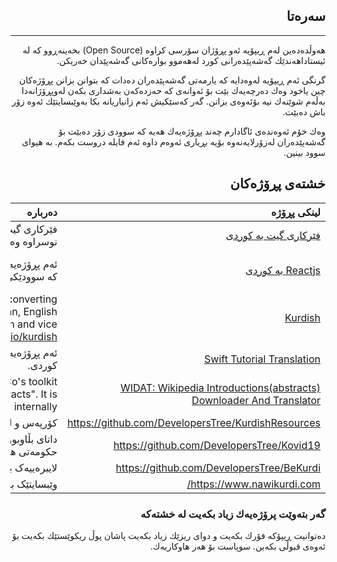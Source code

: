 <div dir=rtl>

## سه‌ره‌تا

------



هه‌وڵده‌ده‌ین له‌م ڕیپۆیه‌ ئه‌و پڕۆژان سۆرسی كراوه‌ (Open Source) بخه‌ینه‌ڕوو كه‌ له‌ ئیستاداهه‌ندێك گه‌شه‌پێده‌رانی كورد له‌هه‌موو بواره‌كانی گه‌شه‌پێدان خه‌ریكن. 

گرنگی ئه‌م ڕیپۆیه‌ له‌وه‌دایه كه‌ یارمه‌تی گه‌شه‌پێده‌ران ده‌دات كه‌ بتوانن بزانن پڕۆژه‌كان چین یاخود وه‌ك ده‌رچه‌یه‌ك بێت بۆ ئه‌وانه‌ی كه‌ حه‌زده‌كه‌ن به‌شداری بكه‌ن له‌وپڕۆژانه‌دا به‌ڵه‌م شوێنه‌ك نیه‌ بۆئه‌وه‌ی بزانن. گه‌ر كه‌سێكیش ئه‌م زانیاریانه‌ بكا به‌وێبسایتێك ئه‌وه‌ زۆر باش ده‌بێت.

وه‌ك خۆم ئه‌وه‌نده‌ی ئاگادارم چه‌ند پڕۆژه‌یه‌ك هه‌یه‌ كه‌ سوودی زۆر ده‌بێت بۆ گه‌شه‌پێده‌ران له‌زۆرلایه‌نه‌وه‌ بۆیه‌ بڕیاری ئه‌وه‌م داوه‌ ئه‌م فایله‌ دروست بكه‌م. به‌ هیوای سوود بینین.



## خشته‌ی پڕۆژه‌كان

 لینكی پڕۆژه‌ | ده‌رباره‌ | ئه‌وكه‌سانه‌ی به‌ڕێوه‌ی ده‌به‌ن 
---:|---:|---:
 [فێركاری گیت به‌ كوردی](https://github.com/layik/git-kurdi) | فێركاری گیت كه‌ كتێبێكه‌ به‌ زمانی ئینگلیزی نوسراوه‌  وه‌رگێڕانی بۆ  زمانی ئینگلیزی. | https://github.com/layik & https://github.com/rawandsaeed 
 [Reactjs به كوردی](https://github.com/reactjs/ku.reactjs.org) | ئه‌م پڕۆژه‌یه‌ وه‌رگێڕانی ریئاكته‌ بۆ زمانی كوردی كه‌ سوودێكی زۆری ده‌بێت گه‌شه‌پێده‌رانی وێب | https://github.com/HeroMohammed & https://github.com/aranfatih & https://github.com/Goran216 
 [Kurdish](https://github.com/dolanskurd/kurdish) | Kurdish Language Library for converting characters and digits in Persian, English and Arabic to Kurdish and vice versa.https://dolanskurd.github.io/kurdish/ | https://github.com/dolanskurd 
 [Swift Tutorial Translation](https://github.com/rawandsaeed/HWSTranslation) | ئه‌م پڕۆژه‌یه‌ وه‌رگێرانی فێركاری سویفته‌ بۆ زمانی كوردی. | https://github.com/rawandsaeed 
 [WIDAT: Wikipedia Introductions(abstracts) Downloader And Translator](https://github.com/FakhruddinAbdi/Widat) | WIDAT is Zeyton/GoldenTime Co's toolkit to translate Wikipedia "abstracts". It is developed and used internally. | https://github.com/payamka & https://github.com/FakhruddinAbdi & https://github.com/layik 
 https://github.com/DevelopersTree/KurdishResources | کۆرپەس  و لیستی وشەی کوردی | [@encrypt0r](https://github.com/encrypt0r), [@aramrafeq](https://github.com/aramrafeq) 
 https://github.com/DevelopersTree/Kovid19 | داتای بڵاوبوونەوەی ڤایرۆسی کۆڕۆنا بە پێی حکومەتی هەرێمی کوردستان | [@encrypt0r](https://github.com/encrypt0r) 
 https://github.com/DevelopersTree/BeKurdi | لایبرەییەک بۆ خاوێنکردنەوەی تێکستی کوردی | [@encrypt0r](https://github.com/encrypt0r) 
 https://www.nawikurdi.com/ | وێبسایتێک بۆ زانینی مانای ناوە کوردییەکان | [@aramrafeq](https://github.com/aramrafeq) 



### گه‌ر بته‌وێت پرۆژه‌یه‌ك زیاد بكه‌یت له‌ خشته‌كه‌

ده‌توانیت ڕیپۆكه‌ فۆرك بكه‌یت و دوای ریزێك زیاد بكه‌یت پاشان پوڵ ریكوێستێك بكه‌یت بۆ ئه‌وه‌ی قبوڵی بكه‌ین. سوپاست بۆ هه‌ر هاوكاریه‌ك.





